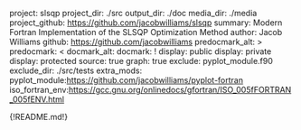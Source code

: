 project: slsqp
project_dir: ./src
output_dir: ./doc
media_dir: ./media
project_github: https://github.com/jacobwilliams/slsqp
summary: Modern Fortran Implementation of the SLSQP Optimization Method
author: Jacob Williams
github: https://github.com/jacobwilliams
predocmark_alt: >
predocmark: <
docmark_alt:
docmark: !
display: public
display: private
display: protected
source: true
graph: true
exclude: pyplot_module.f90
exclude_dir: ./src/tests
extra_mods: pyplot_module:https://github.com/jacobwilliams/pyplot-fortran
            iso_fortran_env:https://gcc.gnu.org/onlinedocs/gfortran/ISO_005fFORTRAN_005fENV.html

{!README.md!}